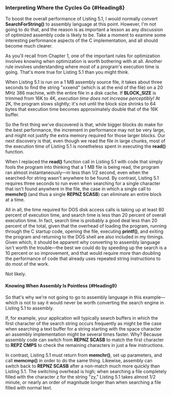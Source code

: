 ### Interpreting Where the Cycles Go {#Heading8}

To boost the overall performance of Listing 5.1, I would normally
convert **SearchForString()** to assembly language at this point.
However, I'm not going to do that, and the reason is as important a
lesson as any discussion of optimized assembly code is likely to be.
Take a moment to examine some interesting performance aspects of the C
implementation, and all should become much clearer.

As you'll recall from Chapter 1, one of the important rules for
optimization involves knowing when optimization is worth bothering with
at all. Another rule involves understanding where most of a program's
execution time is going. That's more true for Listing 5.1 than you might
think.

When Listing 5.1 is run on a 1 MB assembly source file, it takes about
three seconds to find the string "xxxend" (which is at the end of the
file) on a 20 MHz 386 machine, with the entire file in a disk cache. If
**BLOCK\_SIZE** is trimmed from 16K to 4K, *execution time does not
increase perceptibly!* At 2K, the program slows slightly; it's not until
the block size shrinks to 64 bytes that execution time becomes
approximately double that of the 16K buffer.

So the first thing we've discovered is that, while bigger blocks do make
for the best performance, the increment in performance may not be very
large, and might not justify the extra memory required for those larger
blocks. Our next discovery is that, even though we read the file in
large chunks, most of the execution time of Listing 5.1 is nonetheless
spent in executing the **read()** function.

When I replaced the **read()** function call in Listing 5.1 with code
that simply fools the program into thinking that a 1 MB file is being
read, the program ran almost instantaneously—in less than 1/2 second,
even when the searched-for string wasn't anywhere to be found. By
contrast, Listing 5.1 requires three seconds to run even when searching
for a single character that isn't found anywhere in the file, the case
in which a single call to **memchr()** (and thus a single **REPNZ
SCASB**) can eliminate an entire block at a time.

All in all, the time required for DOS disk access calls is taking up at
least 80 percent of execution time, and search time is less than 20
percent of overall execution time. In fact, search time is probably a
good deal less than 20 percent of the total, given that the overhead of
loading the program, running through the C startup code, opening the
file, executing **printf()**, and exiting the program and returning to
the DOS shell are also included in my timings. Given which, it should be
apparent why converting to assembly language isn't worth the trouble—the
best we could do by speeding up the search is a 10 percent or so
improvement, and that would require more than doubling the performance
of code that already uses repeated string instructions to do most of the
work.

Not likely.

#### Knowing When Assembly Is Pointless {#Heading9}

So that's why we're not going to go to assembly language in this
example—which is not to say it would never be worth converting the
search engine in Listing 5.1 to assembly.

If, for example, your application will typically search buffers in which
the first character of the search string occurs frequently as might be
the case when searching a text buffer for a string starting with the
space character an assembly implementation might be several times
faster. Why? Because assembly code can switch from **REPNZ SCASB** to
match the first character to **REPZ CMPS** to check the remaining
characters in just a few instructions.

In contrast, Listing 5.1 must return from **memchr()**, set up
parameters, and call **memcmp()** in order to do the same thing.
Likewise, assembly can switch back to **REPNZ SCASB** after a non-match
much more quickly than Listing 5.1. The switching overhead is high; when
searching a file completely filled with the character z for the string
"zy," Listing 5.1 takes almost 1/2 minute, or nearly an order of
magnitude longer than when searching a file filled with normal text.